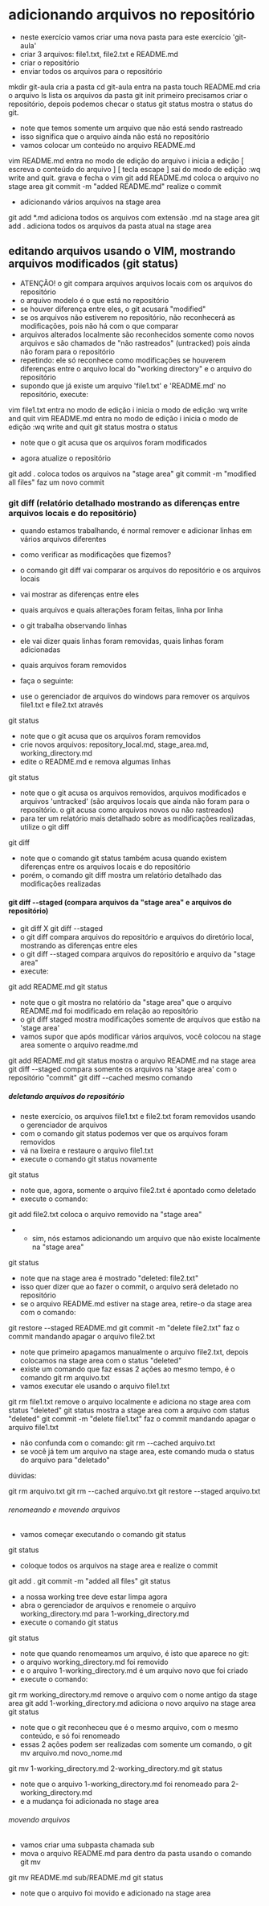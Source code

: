 
# adicionando arquivos no repositório

- neste exercício vamos criar uma nova pasta para este exercício 'git-aula'
- criar 3 arquivos: file1.txt, file2.txt e README.md
- criar o repositório
- enviar todos os arquivos para o repositório

mkdir git-aula                      cria a pasta
cd git-aula                         entra na pasta
touch README.md                     cria o arquivo
ls                                  lista os arquivos da pasta
git init                            primeiro precisamos criar o repositório, depois podemos checar o status
git status                          mostra o status do git. 

- note que temos somente um arquivo que não está sendo rastreado
- isso significa que o arquivo ainda não está no repositório
- vamos colocar um conteúdo no arquivo README.md

vim README.md                       entra no modo de edição do arquivo
i                                   inicia a edição
[ escreva o conteúdo do arquivo ]
[ tecla escape ]                    sai do modo de edição
:wq                                 write and quit. grava e fecha o vim
git add README.md                   coloca o arquivo no stage area
git commit -m "added README.md"     realize o commit

* adicionando vários arquivos na stage area

git add *.md                        adiciona todos os arquivos com extensão .md na stage area
git add .                           adiciona todos os arquivos da pasta atual na stage area


## editando arquivos usando o VIM, mostrando arquivos modificados (git status)

- ATENÇÃO! o git compara arquivos arquivos locais com os arquivos do repositório
- o arquivo modelo é o que está no repositório
- se houver diferença entre eles, o git acusará "modified"
- se os arquivos não estiverem no repositório, não reconhecerá as modificações, pois não há com o que comparar
- arquivos alterados localmente são reconhecidos somente como novos arquivos e são chamados de "não rastreados" (untracked) pois ainda não foram para o repositório
- repetindo: ele só reconhece como modificações se houverem diferenças entre o arquivo local do "working directory" e o arquivo do repositório
- supondo que já existe um arquivo 'file1.txt' e 'README.md' no repositório, execute:

vim file1.txt                       entra no modo de edição
i                                   inicia o modo de edição
:wq                                 write and quit
vim README.md                       entra no modo de edição
i                                   inicia o modo de edição
:wq                                 write and quit
git status                          mostra o status

* note que o git acusa que os arquivos foram modificados
- agora atualize o repositório

git add .                               coloca todos os arquivos na "stage area"
git commit -m "modified all files"      faz um novo commit


### git diff (relatório detalhado mostrando as diferenças entre arquivos locais e do repositório)

- quando estamos trabalhando, é normal remover e adicionar linhas em vários arquivos diferentes
- como verificar as modificações que fizemos?
- o comando git diff vai comparar os arquivos do repositório e os arquivos locais
- vai mostrar as diferenças entre eles
- quais arquivos e quais alterações foram feitas, linha por linha
- o git trabalha observando linhas
- ele vai dizer quais linhas foram removidas, quais linhas foram adicionadas
- quais arquivos foram removidos

- faça o seguinte:
- use o gerenciador de arquivos do windows para remover os arquivos file1.txt e file2.txt através

git status

- note que o git acusa que os arquivos foram removidos
- crie novos arquivos: repository_local.md, stage_area.md, working_directory.md
- edite o README.md e remova algumas linhas

git status

- note que o git acusa os arquivos removidos, arquivos modificados e arquivos 'untracked' (são arquivos locais que ainda não foram para o repositório. o git acusa como arquivos novos ou não rastreados)
- para ter um relatório mais detalhado sobre as modificações realizadas, utilize o git diff

git diff

* note que o comando git status também acusa quando existem diferenças entre os arquivos locais e do repositório
* porém, o comando git diff mostra um relatório detalhado das modificações realizadas

#### git diff --staged (compara arquivos da "stage area" e arquivos do repositório)

- git diff X git diff --staged
- o git diff compara arquivos do repositório e arquivos do diretório local, mostrando as diferenças entre eles
- o git diff --staged compara arquivos do repositório e arquivo da "stage area"
- execute:

git add README.md
git status

- note que o git mostra no relatório da "stage area" que o arquivo README.md foi modificado em relação ao repositório
- o git diff staged mostra modificações somente de arquivos que estão na 'stage area'
- vamos supor que após modificar vários arquivos, você colocou na stage area somente o arquivo readme.md

git add README.md
git status                      mostra o arquivo README.md na stage area
git diff --staged               compara somente os arquivos na 'stage area' com o repositório "commit"
git diff --cached               mesmo comando


##### deletando arquivos do repositório

- neste exercício, os arquivos file1.txt e file2.txt foram removidos usando o gerenciador de arquivos
- com o comando git status podemos ver que os arquivos foram removidos
- vá na lixeira e restaure o arquivo file1.txt
- execute o comando git status novamente

git status

- note que, agora, somente o arquivo file2.txt é apontado como deletado
- execute o comando:

git add file2.txt                   coloca o arquivo removido na "stage area"

* * sim, nós estamos adicionando um arquivo que não existe localmente na "stage area"

git status

- note que na stage area é mostrado "deleted: file2.txt"
- isso quer dizer que ao fazer o commit, o arquivo será deletado no repositório
- se o arquivo README.md estiver na stage area, retire-o da stage area com o comando:

git restore --staged README.md
git commit -m "delete file2.txt"        faz o commit mandando apagar o arquivo file2.txt

- note que primeiro apagamos manualmente o arquivo file2.txt, depois colocamos na stage area com o status "deleted"
- existe um comando que faz essas 2 ações ao mesmo tempo, é o comando git rm arquivo.txt
- vamos executar ele usando o arquivo file1.txt

git rm file1.txt                        remove o arquivo localmente e adiciona no stage area com status "deleted"
git status                              mostra a stage area com a arquivo com status "deleted"
git commit -m "delete file1.txt"        faz o commit mandando apagar o arquivo file1.txt



* não confunda com o comando:
git rm --cached arquivo.txt
* se você já tem um arquivo na stage area, este comando muda o status do arquivo para "deletado"


dúvidas:

git rm arquivo.txt
git rm --cached arquivo.txt
git restore --staged arquivo.txt


###### renomeando e movendo arquivos

- vamos começar executando o comando git status

git status

- coloque todos os arquivos na stage area e realize o commit

git add .
git commit -m "added all files"
git status

- a nossa working tree deve estar limpa agora
- abra o gerenciador de arquivos e renomeie o arquivo working_directory.md para 1-working_directory.md
- execute o comando git status

git status

- note que quando renomeamos um arquivo, é isto que aparece no git:
- o arquivo working_directory.md foi removido
- e o arquivo 1-working_directory.md é um arquivo novo que foi criado
- execute o comando:

git rm working_directory.md         remove o arquivo com o nome antigo da stage area
git add 1-working_directory.md      adiciona o novo arquivo na stage area
git status


- note que o git reconheceu que é o mesmo arquivo, com o mesmo conteúdo, e só foi renomeado
- essas 2 ações podem ser realizadas com somente um comando, o git mv arquivo.md novo_nome.md

git mv 1-working_directory.md 2-working_directory.md
git status

- note que o arquivo 1-working_directory.md foi renomeado para 2-working_directory.md
- e a mudança foi adicionada no stage area

###### movendo arquivos

- vamos criar uma subpasta chamada sub
- mova o arquivo README.md para dentro da pasta usando o comando git mv

git mv README.md sub/README.md
git status

- note que o arquivo foi movido e adicionado na stage area






